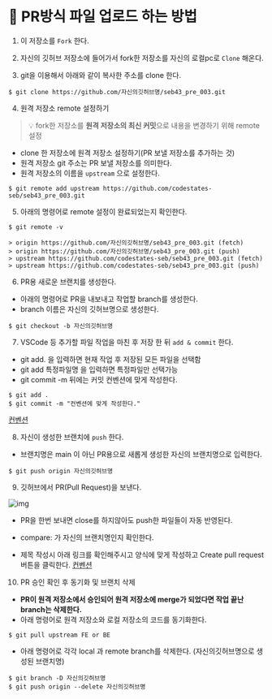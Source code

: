 # 🌱 PR**방식 파일 업로드 하는 방법**

1. 이 저장소를 `Fork` 한다.
2. 자신의 깃허브 저장소에 들어가서 fork한 저장소를 자신의 로컬pc로 `Clone` 해온다.

3. git을 이용해서 아래와 같이 복사한 주소를 clone 한다.

```
$ git clone https://github.com/자신의깃허브명/seb43_pre_003.git
```

4. 원격 저장소 remote 설정하기


> 💡 fork한 저장소를 **원격 저장소의 최신 커밋**으로 내용을 변경하기 위해 remote 설정

- clone 한 저장소에 원격 저장소 설정하기(PR 보낼 저장소를 추가하는 것)
- 원격 저장소 git 주소는 PR 보낼 저장소를 의미한다.
- 원격 저장소의 이름을 `upstream` 으로 설정한다.

```
$ git remote add upstream https://github.com/codestates-seb/seb43_pre_003.git
```

5. 아래의 명령어로 remote 설정이 완료되었는지 확인한다.

```
$ git remote -v

> origin https://github.com/자신의깃허브명/seb43_pre_003.git (fetch)
> origin https://github.com/자신의깃허브명/seb43_pre_003.git (push)
> upstream https://github.com/codestates-seb/seb43_pre_003.git (fetch)
> upstream https://github.com/codestates-seb/seb43_pre_003.git (push)
```

6. PR용 새로운 브랜치를 생성한다.
- 아래의 명령어로 PR을 내보내고 작업할 branch를 생성한다.
- branch 이름은 자신의 깃허브명으로 생성한다.

```
$ git checkout -b 자신의깃허브명
```

7. VSCode 등 추가할 파일 작업을 마친 후 저장 한 뒤 `add & commit` 한다.
- git add. 을 입력하면 현재 작업 후 저장된 모든 파일을 선택함
- git add 특정파일명 을 입력하면 특정파일만 선택가능
- git commit -m 뒤에는 커밋 컨벤션에 맞게 작성한다.

```
$ git add .
$ git commit -m "컨벤션에 맞게 작성한다."
```
[컨벤션](https://github.com/codestates-seb/seb43_pre_003/blob/main/docs/convention.md)

8. 자신이 생성한 브랜치에 `push` 한다.
- 브랜치명은 main 이 아닌 PR용으로 새롭게 생성한 자신의 브랜치명으로 입력한다.

```
$ git push origin 자신의깃허브명
```

9. 깃허브에서 PR(Pull Request)을 보낸다.

![img](https://github.com/codestates-seb/seb43_pre_003/blob/main/docs/pull_requ.png)
- PR을 한번 보내면 close를 하지않아도 push한 파일들이 자동 반영된다.

- compare: 가 자신의 브랜치명인지 확인한다.
- 제목 작성시 아래 링크를 확인해주시고 양식에 맞게 작성하고 Create pull request 버튼을 클릭한다.
[컨벤션](https://github.com/codestates-seb/seb43_pre_003/blob/main/docs/convention.md)


10. PR 승인 확인 후 동기화 및 브랜치 삭제
- **PR이 원격 저장소에서 승인되어 원격 저장소에 merge가 되었다면 작업 끝난 branch는 삭제한다.**
- 아래 명령어로 원격 저장소와 로컬 저장소의 코드를 동기화한다.

```
$ git pull upstream FE or BE
```

- 아래 명령어로 각각 local 과 remote branch를 삭제한다. (자신의깃허브명으로 생성된 브랜치명)

```
$ git branch -D 자신의깃허브명
$ git push origin --delete 자신의깃허브명
```
